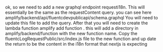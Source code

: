 ok, so we need to add a new graphql endpoint requesti18n. This will essentially be the same as the requestContent query. you can see here amplify/backend/api/fluentcdevpublicapi/schema.graphql
You will need to update this file to add the query. After that you will need to create the lambda function
amplify add function . this will add a directory in amplify/backend/function with the new function name. Copy the fluentcLogRequestPublic/src/index.js file to the new function and up date the return to be the content in the i18n format that nextjs is expecting

